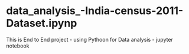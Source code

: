 # data_analysis_-India-census-2011-Dataset.ipynp
This is End to End project - using Pythoon for Data analysis - jupyter notebook
